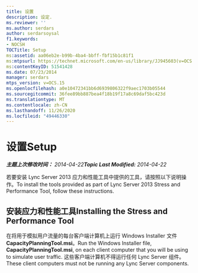 ```yaml
---
title: 设置
description: 设定.
ms.reviewer: ''
ms.author: serdars
author: serdarsoysal
f1.keywords:
- NOCSH
TOCTitle: Setup
ms:assetid: aa06eb2e-b99b-4ba4-bbff-fbf15b1c81f1
ms:mtpsurl: https://technet.microsoft.com/en-us/library/JJ945603(v=OCS.15)
ms:contentKeyID: 51541428
ms.date: 07/23/2014
manager: serdars
mtps_version: v=OCS.15
ms.openlocfilehash: a0e10472341bb6d6939806322f9aec1703b05544
ms.sourcegitcommit: 36fee89bb887bea4f18b19f17a8c69daf5bc423d
ms.translationtype: MT
ms.contentlocale: zh-CN
ms.lasthandoff: 11/26/2020
ms.locfileid: "49446330"
---
```

# <a name="setup"></a><span data-ttu-id="c6ab7-103">设置</span><span class="sxs-lookup"><span data-stu-id="c6ab7-103">Setup</span></span>

<div data-xmlns="http://www.w3.org/1999/xhtml">

<div class="topic" data-xmlns="http://www.w3.org/1999/xhtml" data-msxsl="urn:schemas-microsoft-com:xslt" data-cs="https://msdn.microsoft.com/">

<div data-asp="https://msdn2.microsoft.com/asp">



</div>

<div id="mainSection">

<div id="mainBody"><span data-ttu-id="c6ab7-104">

<span> </span></span><span class="sxs-lookup"><span data-stu-id="c6ab7-104">

<span> </span></span></span>

<span data-ttu-id="c6ab7-105">_**主题上次修改时间：** 2014-04-22_</span><span class="sxs-lookup"><span data-stu-id="c6ab7-105">_**Topic Last Modified:** 2014-04-22_</span></span>

<span data-ttu-id="c6ab7-106">若要安装 Lync Server 2013 应力和性能工具中提供的工具，请按照以下说明操作。</span><span class="sxs-lookup"><span data-stu-id="c6ab7-106">To install the tools provided as part of Lync Server 2013 Stress and Performance Tool, follow these instructions.</span></span>

<div>

## <a name="installing-the-stress-and-performance-tool"></a><span data-ttu-id="c6ab7-107">安装应力和性能工具</span><span class="sxs-lookup"><span data-stu-id="c6ab7-107">Installing the Stress and Performance Tool</span></span>

<span data-ttu-id="c6ab7-108">在将用于模拟用户流量的每台客户端计算机上运行 Windows Installer 文件 **CapacityPlanningTool.msi**。</span><span class="sxs-lookup"><span data-stu-id="c6ab7-108">Run the Windows Installer file, **CapacityPlanningTool.msi**, on each client computer that you will be using to simulate user traffic.</span></span> <span data-ttu-id="c6ab7-109">这些客户端计算机不得运行任何 Lync Server 组件。</span><span class="sxs-lookup"><span data-stu-id="c6ab7-109">These client computers must not be running any Lync Server components.</span></span>

<span data-ttu-id="c6ab7-110"></div>

</div>

<span> </span>

</div>

</div>

</span><span class="sxs-lookup"><span data-stu-id="c6ab7-110"></div>

</div>

<span> </span>

</div>

</div>

</span></span></div>

